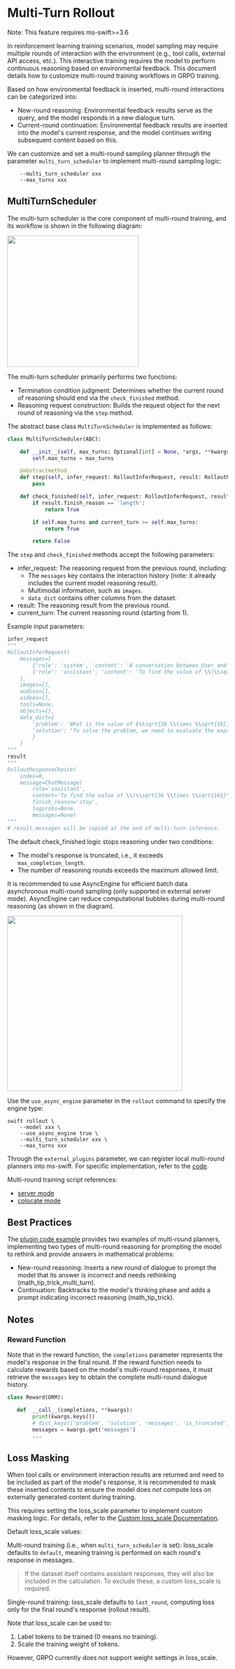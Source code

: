 # Multi-Turn Rollout

Note: This feature requires ms-swift>=3.6

In reinforcement learning training scenarios, model sampling may require multiple rounds of interaction with the environment (e.g., tool calls, external API access, etc.). This interactive training requires the model to perform continuous reasoning based on environmental feedback. This document details how to customize multi-round training workflows in GRPO training.

Based on how environmental feedback is inserted, multi-round interactions can be categorized into:

- New-round reasoning: Environmental feedback results serve as the query, and the model responds in a new dialogue turn.
- Current-round continuation: Environmental feedback results are inserted into the model's current response, and the model continues writing subsequent content based on this.

We can customize and set a multi-round sampling planner through the parameter `multi_turn_scheduler` to implement multi-round sampling logic:

```
    --multi_turn_scheduler xxx
    --max_turns xxx
```

## MultiTurnScheduler
The multi-turn scheduler is the core component of multi-round training, and its workflow is shown in the following diagram:

<img src="https://raw.githubusercontent.com/modelscope/ms-swift/main/docs/resources/multiturn_pipeline.png" width="300" />

The multi-turn scheduler primarily performs two functions:
- Termination condition judgment: Determines whether the current round of reasoning should end via the `check_finished` method.
- Reasoning request construction: Builds the request object for the next round of reasoning via the `step` method.

The abstract base class `MultiTurnScheduler` is implemented as follows:
```python
class MultiTurnScheduler(ABC):

    def __init__(self, max_turns: Optional[int] = None, *args, **kwargs):
        self.max_turns = max_turns

    @abstractmethod
    def step(self, infer_request: RolloutInferRequest, result: RolloutResponseChoice, current_turn: int) -> RolloutInferRequest:
        pass

    def check_finished(self, infer_request: RolloutInferRequest, result: RolloutResponseChoice, current_turn: int) -> bool:
        if result.finish_reason == 'length':
            return True

        if self.max_turns and current_turn >= self.max_turns:
            return True

        return False
```

The `step` and `check_finished` methods accept the following parameters:

- infer_request: The reasoning request from the previous round, including:
    - The `messages` key contains the interaction history (note: it already includes the current model reasoning result).
    - Multimodal information, such as `images`.
    - `data_dict` contains other columns from the dataset.
- result: The reasoning result from the previous round.
- current_turn: The current reasoning round (starting from 1).

Example input parameters:
```python
infer_request
"""
RolloutInferRequest(
    messages=[
        {'role': 'system', 'content': 'A conversation between User and Assistant. The user asks a question, and the Assistant solves it. The assistant first thinks about the reasoning process in the mind and then provides the user with the answer. The reasoning process and answer are enclosed within <think> </think> and <answer> </answer> tags, respectively, i.e., <think> reasoning process here </think><answer> answer here </answer>\n'}, {'role': 'user', 'content': 'What is the value of $\\sqrt{36 \\times \\sqrt{16}}$?'},
        {'role': 'assistant', 'content': 'To find the value of \\(\\sqrt{36 \\times \\sqrt{16}}\\), we will break down the problem step-by-step.\n\nFirst, we need to evaluate the inner square root:\n\\[\n\\sqrt{16}\n\\]\nWe know that:\n\\[\n4^2 = 16 \\implies \\sqrt{16} = 4\n\\]\n\nNext, we substitute this result back into the original expression:\n\\[\n\\sqrt{36 \\times \\sqrt{16}} = \\sqrt{36 \\times 4}\n\\]\n\nNow, we need to evaluate the product inside the square root:\n\\[\n36 \\times 4 = 144\n\\]\n\nSo, the expression simplifies to:\n\\[\n\\sqrt{144}\n\\]\n\nFinally, we determine the square root of 144:\n\\[\n\\sqrt{144} = 12\n\\]\n\nThus, the value of \\(\\sqrt{36 \\times \\sqrt{16}}\\) is:\n\\[\n\\boxed{12}\n\\]'}
    ],
    images=[],
    audios=[],
    videos=[],
    tools=None,
    objects={},
    data_dict={
        'problem': 'What is the value of $\\sqrt{36 \\times \\sqrt{16}}$?',
        'solution': "To solve the problem, we need to evaluate the expression \\(\\sqrt{36 \\times \\sqrt{16}}\\).\n\nWe can break down the steps as follows:\n\n1. Evaluate the inner square root: \\(\\sqrt{16}\\).\n2. Multiply the result by 36.\n3. Take the square root of the product obtained in step 2.\n\nLet's compute this step by step using Python code for accuracy.\n```python\nimport math\n\n# Step 1: Evaluate the inner square root\ninner_sqrt = math.sqrt(16)\n\n# Step 2: Multiply the result by 36\nproduct = 36 * inner_sqrt\n\n# Step 3: Take the square root of the product\nfinal_result = math.sqrt(product)\nprint(final_result)\n```\n```output\n12.0\n```\nThe value of \\(\\sqrt{36 \\times \\sqrt{16}}\\) is /\\(\\boxed{12}\\)."
        }
    )
"""
result
"""
RolloutResponseChoice(
    index=0,
    message=ChatMessage(
        role='assistant',
        content='To find the value of \\(\\sqrt{36 \\times \\sqrt{16}}\\), we will break down the problem step-by-step.\n\nFirst, we need to evaluate the inner square root:\n\\[\n\\sqrt{16}\n\\]\nWe know that:\n\\[\n4^2 = 16 \\implies \\sqrt{16} = 4\n\\]\n\nNext, we substitute this result back into the original expression:\n\\[\n\\sqrt{36 \\times \\sqrt{16}} = \\sqrt{36 \\times 4}\n\\]\n\nNow, we need to evaluate the product inside the square root:\n\\[\n36 \\times 4 = 144\n\\]\n\nSo, the expression simplifies to:\n\\[\n\\sqrt{144}\n\\]\n\nFinally, we determine the square root of 144:\n\\[\n\\sqrt{144} = 12\n\\]\n\nThus, the value of \\(\\sqrt{36 \\times \\sqrt{16}}\\) is:\n\\[\n\\boxed{12}\n\\]', tool_calls=None),
        finish_reason='stop',
        logprobs=None,
        messages=None)
"""
# result.messages will be copied at the end of multi-turn inference.
```

The default check_finished logic stops reasoning under two conditions:

- The model's response is truncated, i.e., it exceeds `max_completion_length`.
- The number of reasoning rounds exceeds the maximum allowed limit.

It is recommended to use AsyncEngine for efficient batch data asynchronous multi-round sampling (only supported in external server mode). AsyncEngine can reduce computational bubbles during multi-round reasoning (as shown in the diagram).

<img src="https://raw.githubusercontent.com/modelscope/ms-swift/main/docs/resources/asyncengine.png" width="400" />

Use the `use_async_engine` parameter in the `rollout` command to specify the engine type:
```
swift rollout \
    --model xxx \
    --use_async_engine true \
    --multi_turn_scheduler xxx \
    --max_turns xxx
```

Through the `external_plugins` parameter, we can register local multi-round planners into ms-swift. For specific implementation, refer to the [code](https://github.com/modelscope/ms-swift/blob/main/examples/train/grpo/plugin/plugin.py).

Multi-round training script references:

- [server mode](https://github.com/modelscope/ms-swift/blob/main/examples/train/grpo/external/vllm_multi_turn.sh)
- [colocate mode](https://github.com/modelscope/ms-swift/blob/main/examples/train/grpo/internal/vllm_multi_turn.sh)

## Best Practices

The [plugin code example](https://github.com/modelscope/ms-swift/blob/main/examples/train/grpo/plugin/plugin.py) provides two examples of multi-round planners, implementing two types of multi-round reasoning for prompting the model to rethink and provide answers in mathematical problems:

- New-round reasoning: Inserts a new round of dialogue to prompt the model that its answer is incorrect and needs rethinking (math_tip_trick_multi_turn).
- Continuation: Backtracks to the model's thinking phase and adds a prompt indicating incorrect reasoning (math_tip_trick).


## Notes

### Reward Function

Note that in the reward function, the `completions` parameter represents the model's response in the final round. If the reward function needs to calculate rewards based on the model's multi-round responses, it must retrieve the `messages` key to obtain the complete multi-round dialogue history.


```python
class Reward(ORM):

   def  __call__(completions, **kwargs):
        print(kwargs.keys())
        # dict_keys(['problem', 'solution', 'messages', 'is_truncated'])
        messages = kwargs.get('messages')
        ...
```

## Loss Masking
When tool calls or environment interaction results are returned and need to be included as part of the model's response, it is recommended to mask these inserted contents to ensure the model does not compute loss on externally generated content during training.

This requires setting the loss_scale parameter to implement custom masking logic. For details, refer to the [Custom loss_scale Documentation](../../../Customization/Pluginization.md#customizing-loss-scale).

Default loss_scale values:

Multi-round training (i.e., when `multi_turn_scheduler` is set): loss_scale defaults to `default`, meaning training is performed on each round's response in messages.

> If the dataset itself contains assistant responses, they will also be included in the calculation. To exclude these, a custom loss_scale is required.

Single-round training: loss_scale defaults to `last_round`, computing loss only for the final round's response (rollout result).

Note that loss_scale can be used to:

1. Label tokens to be trained (0 means no training).
2. Scale the training weight of tokens.

However, GRPO currently does not support weight settings in loss_scale.
